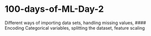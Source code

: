 # 100-days-of-ML-Day-2
Different ways of importing data sets, handling missing values, #### Encoding Categorical variables, splitting the dataset, feature scaling
